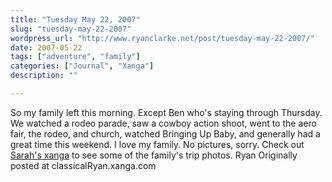 ```yaml
---
title: "Tuesday May 22, 2007"
slug: "tuesday-may-22-2007"
wordpress_url: "http://www.ryanclarke.net/post/tuesday-may-22-2007/"
date: 2007-05-22
tags: ["adventure", "family"]
categories: ["Journal", "Xanga"]
description: ""

---
```


So my family left this morning. Except Ben who's staying through Thursday.
We watched a rodeo parade, saw a cowboy action shoot, went to the aero fair, the rodeo, and church, watched Bringing Up Baby, and generally had a great time this weekend. I love my family.
No pictures, sorry. Check out [Sarah's xanga](http://www.xanga.com/sarahdipityinlime) to see some of the family's trip photos.
Ryan
Originally posted at classicalRyan.xanga.com
